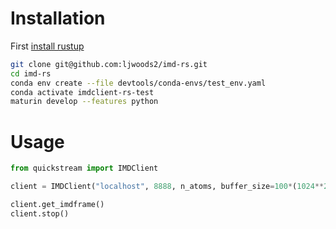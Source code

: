 
# Installation

First [install rustup](https://rustup.rs/)

```bash
git clone git@github.com:ljwoods2/imd-rs.git
cd imd-rs
conda env create --file devtools/conda-envs/test_env.yaml
conda activate imdclient-rs-test
maturin develop --features python
```

# Usage

```python
from quickstream import IMDClient

client = IMDClient("localhost", 8888, n_atoms, buffer_size=100*(1024**2))

client.get_imdframe()
client.stop()
```

